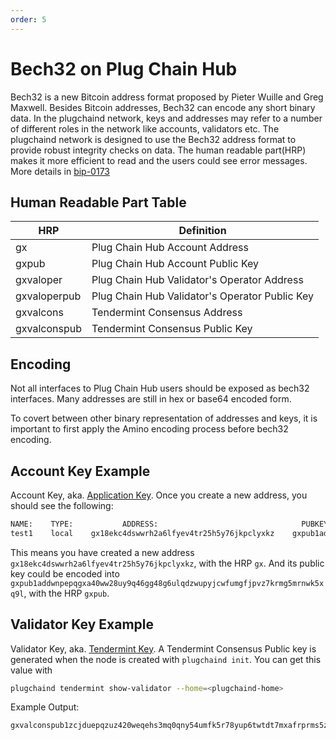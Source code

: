 ```yaml
---
order: 5
---
```


# Bech32 on Plug Chain Hub

Bech32 is a new Bitcoin address format proposed by Pieter Wuille and Greg Maxwell. Besides Bitcoin addresses, Bech32 can encode any short binary data. In the plugchaind network, keys and addresses may refer to a number of different roles in the network like accounts, validators etc. The plugchaind network is designed to use the Bech32 address format to provide robust integrity checks on data. The human readable part(HRP) makes it more efficient to read and the users could see error messages. More details in [bip-0173](https://github.com/bitcoin/bips/blob/master/bip-0173.mediawiki)

## Human Readable Part Table

| HRP | Definition                              |
| --- | --------------------------------------- |
| gx | Plug Chain Hub Account Address                 |
| gxpub | Plug Chain Hub Account Public Key              |
| gxvaloper | Plug Chain Hub Validator's Operator Address    |
| gxvaloperpub | Plug Chain Hub Validator's Operator Public Key |
| gxvalcons | Tendermint Consensus Address            |
| gxvalconspub | Tendermint Consensus Public Key         |

## Encoding

Not all interfaces to Plug Chain Hub users should be exposed as bech32 interfaces. Many addresses are still in hex or base64 encoded form.

To covert between other binary representation of addresses and keys, it is important to first apply the Amino encoding process before bech32 encoding.

## Account Key Example

Account Key, aka. [Application Key](validator-faq.md#application-key). Once you create a new address, you should see the following:

```bash
NAME:    TYPE:           ADDRESS:                                PUBKEY:
test1    local    gx18ekc4dswwrh2a6lfyev4tr25h5y76jkpclyxkz    gxpub1addwnpepqgxa40ww28uy9q46gg48g6ulqdzwupyjcwfumgfjpvz7krmg5mrnwk5xq9l
```

This means you have created a new address `gx18ekc4dswwrh2a6lfyev4tr25h5y76jkpclyxkz`, with the HRP `gx`. And its public key could be encoded into `gxpub1addwnpepqgxa40ww28uy9q46gg48g6ulqdzwupyjcwfumgfjpvz7krmg5mrnwk5xq9l`, with the HRP `gxpub`.

## Validator Key Example

Validator Key, aka. [Tendermint Key](validator-faq.md#tendermint-key). A Tendermint Consensus Public key is generated when the node is created with  `plugchaind init`.
You can get this value with

```bash
plugchaind tendermint show-validator --home=<plugchaind-home>
```

Example Output:

```bash
gxvalconspub1zcjduepqzuz420weqehs3mq0qny54umfk5r78yup6twtdt7mxafrprms5zqsjeuxvx
```
